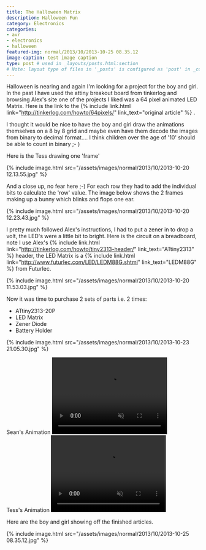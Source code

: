 ```yaml
---
title: The Halloween Matrix
description: Halloween Fun
category: Electronics
categories:
- avr
- electronics
- halloween
featured-img: normal/2013/10/2013-10-25 08.35.12
image-caption: test image caption
type: post # used in _layouts/posts.html:section
# Note: layout type of files in '_posts' is configured as 'post' in _config.yml
---
```

Halloween is nearing and again I'm looking for a project for the boy and girl. In the past I have used the attiny breakout board from tinkerlog and browsing Alex's site one of the projects I liked was a 64 pixel animated LED Matrix. Here is the link to the 
{% include link.html link="http://tinkerlog.com/howto/64pixels/" link_text="original article" %}
.

I thought it would be nice to have the boy and girl draw the animations themselves on a 8 by 8 grid and maybe even have them decode the images from binary to decimal format.... I think children over the age of '10' should be able to count in binary ;- )

Here is the Tess drawing one 'frame'

{% include image.html src="/assets/images/normal/2013/10/2013-10-20 12.13.55.jpg" %}

And a close up, no fear here ;-) For each row they had to add the individual bits to calculate the 'row' value. The image below shows the 2 frames making up a bunny which blinks and flops one ear.

{% include image.html src="/assets/images/normal/2013/10/2013-10-20 12.23.43.jpg" %}

I pretty much followed Alex's instructions, I had to put a zener in to drop a volt, the LED's were a little bit to bright.
Here is the circuit on a breadboard, note I use Alex's {% include link.html link="http://tinkerlog.com/howto/tiny2313-header/" link_text="ATtiny2313" %} header, the LED Matrix is a {% include link.html link="http://www.futurlec.com/LED/LEDM88G.shtml" link_text="LEDM88G" %} from Futurlec.

{% include image.html src="/assets/images/normal/2013/10/2013-10-20 11.53.03.jpg" %}

Now it was time to purchase 2 sets of parts i.e. 2 times:
- ATtiny2313-20P
- LED Matrix
- Zener Diode
- Battery Holder

{% include image.html src="/assets/images/normal/2013/10/2013-10-23 21.05.30.jpg" %}


Sean's Animation 
<video width="300" height="200" muted loop autoplay>
    <source src="{{ site.baseurl }}/assets/video/normal/2013/10/MVI_3557.mp4" type="video/mp4"/>
    <source src="{{ site.baseurl }}/assets/video/normal/2013/10/MVI_3557.webm" type="video/webm"/> 
    Your Video does not support the video tag.
</video>
<br>
Tess's Animation
<video width="300" height="200" muted loop autoplay>
    <source src="{{ site.baseurl }}/assets/video/normal/2013/10/MVI_3558.mp4" type="video/mp4"/>
    <source src="{{ site.baseurl }}/assets/video/normal/2013/10/MVI_3558.webm" type="video/webm"/> 
    Your Video does not support the video tag.
</video>

Here are the boy and girl showing off the finished articles.

{% include image.html src="/assets/images/normal/2013/10/2013-10-25 08.35.12.jpg" %}
